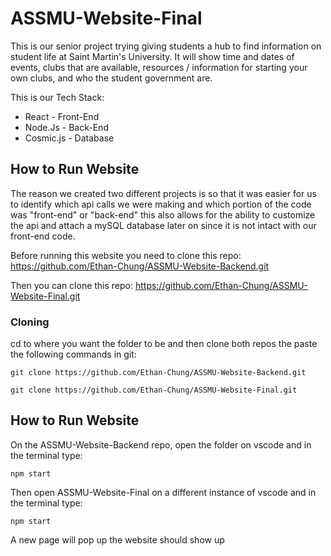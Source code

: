 # ASSMU-Website-Final

This is our senior project trying giving students a hub to find information on student life at Saint Martin's University. It will show time and dates of events,
clubs that are available, resources / information for starting your own clubs, and who the student government are. 

This is our Tech Stack: 

- React - Front-End 
- Node.Js - Back-End
- Cosmic.js - Database 


## How to Run Website
The reason we created two different projects is so that it was easier for us to identify which api calls we were making and which portion of the code was "front-end"
or "back-end" this also allows for the ability to customize the api and attach a mySQL database later on since it is not intact with our front-end code. 

Before running this website you need to clone this repo: https://github.com/Ethan-Chung/ASSMU-Website-Backend.git

Then you can clone this repo: https://github.com/Ethan-Chung/ASSMU-Website-Final.git

### Cloning
cd to where you want the folder to be and then clone both repos the paste the following commands in git:

```
git clone https://github.com/Ethan-Chung/ASSMU-Website-Backend.git
```

```
git clone https://github.com/Ethan-Chung/ASSMU-Website-Final.git
```

## How to Run Website
On the ASSMU-Website-Backend repo, open the folder on vscode and in the terminal type:

```
npm start
```

Then open ASSMU-Website-Final on a different instance of vscode and in the terminal type: 
```
npm start
```

A new page will pop up the website should show up
